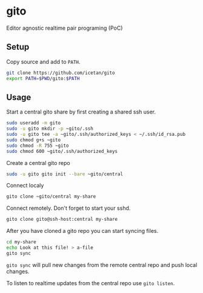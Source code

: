 # gito

Editor agnostic realtime pair programing (PoC)

## Setup

Copy source and add to ```PATH```.

```sh
git clone https://github.com/icetan/gito
export PATH=$PWD/gito:$PATH
```

## Usage

Start a central gito share by first creating a shared ssh user.

```sh
sudo useradd -m gito
sudo -u gito mkdir -p ~gito/.ssh
sudo -u gito tee -a ~gito/.ssh/authorized_keys < ~/.ssh/id_rsa.pub
sudo chmod g+s ~gito
sudo chmod -R 755 ~gito
sudo chmod 600 ~gito/.ssh/authorized_keys
```

Create a central gito repo

```sh
sudo -u gito gito init --bare ~gito/central
```

Connect localy

```sh
gito clone ~gito/central my-share
```

Connect remotely. Don't forget to start your sshd.

```sh
gito clone gito@ssh-host:central my-share
```

After you have cloned a gito repo you can start syncing files.

```sh
cd my-share
echo Look at this file! > a-file
gito sync
```

```gito sync``` will pull new changes from the remote central repo and push
local changes.

To listen to realtime updates from the central repo use ```gito listen```.
